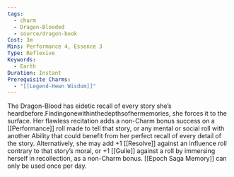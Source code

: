 ```yaml
---
tags:
  - charm
  - Dragon-Blooded
  - source/dragon-book
Cost: 3m
Mins: Performance 4, Essence 3
Type: Reflexive
Keywords:
  - Earth
Duration: Instant
Prerequisite Charms:
  - "[[Legend-Hewn Wisdom]]"
---
```

The Dragon-Blood has eidetic recall of every story she’s heardbefore.Findingonewithinthedepthsofhermemories, she forces it to the surface. Her flawless recitation adds a non-Charm bonus success on a [[Performance]] roll made to tell that story, or any mental or social roll with another Ability that could benefit from her perfect recall of every detail of the story. Alternatively, she may add +1 [[Resolve]] against an influence roll contrary to that story’s moral, or +1 [[Guile]] against a roll by immersing herself in recollection, as a non-Charm bonus. [[Epoch Saga Memory]] can only be used once per day.